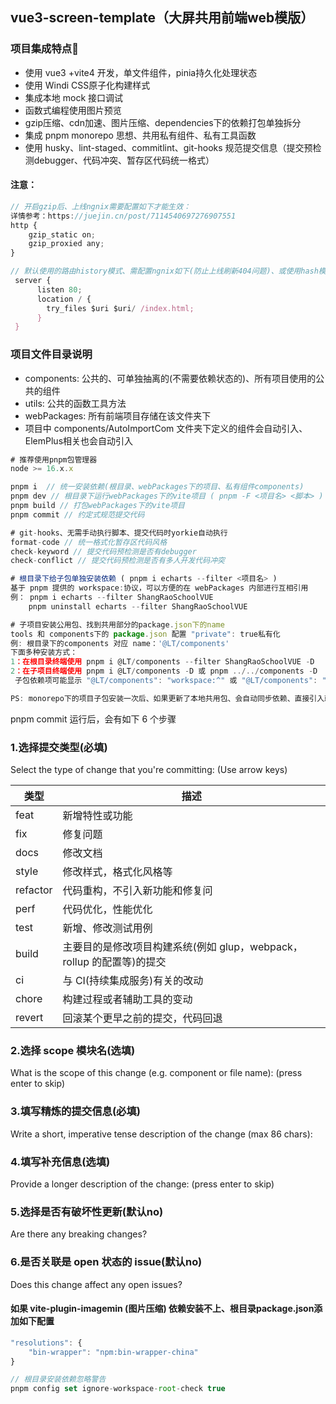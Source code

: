 ## vue3-screen-template（大屏共用前端web模版）

###  项目集成特点🔨

- 使用 vue3 +vite4 开发，单文件组件，pinia持久化处理状态
- 使用 Windi CSS原子化构建样式
- 集成本地 mock 接口调试
- 函数式编程使用图片预览
- gzip压缩、cdn加速、图片压缩、dependencies下的依赖打包单独拆分
- 集成 pnpm monorepo 思想、共用私有组件、私有工具函数
- 使用 husky、lint-staged、commitlint、git-hooks 规范提交信息（提交预检测debugger、代码冲突、暂存区代码统一格式）

####  注意：

```js
// 开启gzip后、上线ngnix需要配置如下才能生效：
详情参考：https://juejin.cn/post/7114540697276907551
http {
    gzip_static on;
    gzip_proxied any;
}

// 默认使用的路由history模式、需配置ngnix如下(防止上线刷新404问题)、或使用hash模式
 server {
      listen 80;
      location / {
        try_files $uri $uri/ /index.html;
      }
 }
```

### 项目文件目录说明

- components: 公共的、可单独抽离的(不需要依赖状态的)、所有项目使用的公共的组件
- utils: 公共的函数工具方法
- webPackages: 所有前端项目存储在该文件夹下
- 项目中 components/AutoImportCom 文件夹下定义的组件会自动引入、ElemPlus相关也会自动引入

```js
# 推荐使用pnpm包管理器
node >= 16.x.x

pnpm i  // 统一安装依赖(根目录、webPackages下的项目、私有组件components)
pnpm dev // 根目录下运行webPackages下的vite项目 ( pnpm -F <项目名> <脚本> )
pnpm build // 打包webPackages下的vite项目 
pnpm commit // 约定式规范提交代码

# git-hooks、无需手动执行脚本、提交代码时yorkie自动执行
format-code // 统一格式化暂存区代码风格
check-keyword // 提交代码预检测是否有debugger
check-conflict // 提交代码预检测是否有多人开发代码冲突

# 根目录下给子包单独安装依赖 ( pnpm i echarts --filter <项目名> )
基于 pnpm 提供的 workspace:协议，可以方便的在 webPackages 内部进行互相引用
例： pnpm i echarts --filter ShangRaoSchoolVUE 	
	pnpm uninstall echarts --filter ShangRaoSchoolVUE

# 子项目安装公用包、找到共用部分的package.json下的name
tools 和 components下的 package.json 配置 "private": true私有化
例: 根目录下的components 对应 name：'@LT/components'
下面多种安装方式：
1：在根目录终端使用 pnpm i @LT/components --filter ShangRaoSchoolVUE -D
2：在子项目终端使用 pnpm i @LT/components -D 或 pnpm ../../components -D
 子包依赖项可能显示 "@LT/components": "workspace:^" 或 "@LT/components": "file:../../components"

PS: monorepo下的项目子包安装一次后、如果更新了本地共用包、会自动同步依赖、直接引入就能正常使用
```

pnpm commit 运行后，会有如下 6 个步骤

### 1.选择提交类型(必填)

Select the type of change that you're committing: (Use arrow keys)

| 类型     | 描述                                                         |
| -------- | ------------------------------------------------------------ |
| feat     | 新增特性或功能                                               |
| fix      | 修复问题                                                     |
| docs     | 修改文档                                                     |
| style    | 修改样式，格式化风格等                                       |
| refactor | 代码重构，不引入新功能和修复问                               |
| perf     | 代码优化，性能优化                                           |
| test     | 新增、修改测试用例                                           |
| build    | 主要目的是修改项目构建系统(例如 glup，webpack，rollup 的配置等)的提交 |
| ci       | 与 CI(持续集成服务)有关的改动                                |
| chore    | 构建过程或者辅助工具的变动                                   |
| revert   | 回滚某个更早之前的提交，代码回退                             |

### 2.选择 scope 模块名(选填)

What is the scope of this change (e.g. component or file name): (press enter to skip) 

### 3.填写精炼的提交信息(必填)

Write a short, imperative tense description of the change (max 86 chars):

### 4.填写补充信息(选填)

Provide a longer description of the change: (press enter to skip) 

### 5.选择是否有破坏性更新(默认no)

Are there any breaking changes?

### 6.是否关联是 open 状态的 issue(默认no)

Does this change affect any open issues?

#### 如果 vite-plugin-imagemin (图片压缩) 依赖安装不上、根目录package.json添加如下配置

```js
"resolutions": {
    "bin-wrapper": "npm:bin-wrapper-china"
}
```

```js
// 根目录安装依赖忽略警告
pnpm config set ignore-workspace-root-check true
```

